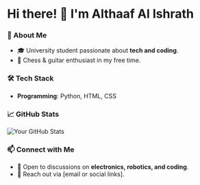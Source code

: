 # Hi there! 👋 I'm Althaaf Al Ishrath

### 🚀 About Me
- 🎓 University student passionate about **tech and coding**.
- 🎸 Chess & guitar enthusiast in my free time.

### 🛠️ Tech Stack
- **Programming**: Python, HTML, CSS

### 📈 GitHub Stats
![Your GitHub Stats](https://github-readme-stats.vercel.app/api?username=your-github-username&show_icons=true&theme=tokyonight)

### 📫 Connect with Me
- 💬 Open to discussions on **electronics, robotics, and coding**.
- 📩 Reach out via [email or social links].
